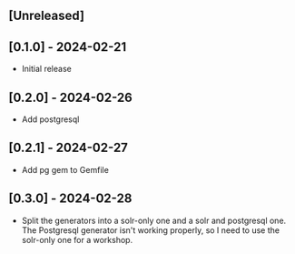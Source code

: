 ## [Unreleased]

## [0.1.0] - 2024-02-21

- Initial release

## [0.2.0] - 2024-02-26
 - Add postgresql

## [0.2.1] - 2024-02-27
 - Add pg gem to Gemfile

## [0.3.0] - 2024-02-28
 - Split the generators into a solr-only one and a solr and postgresql one. The Postgresql generator isn't working properly, so I need to use the solr-only one for a workshop.